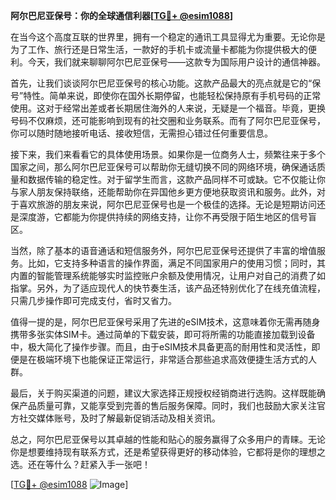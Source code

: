 **阿尔巴尼亚保号：你的全球通信利器[[TG💪+ @esim1088](https://t.me/s/esim1088)]**

在当今这个高度互联的世界里，拥有一个稳定的通讯工具显得尤为重要。无论你是为了工作、旅行还是日常生活，一款好的手机卡或流量卡都能为你提供极大的便利。今天，我们就来聊聊阿尔巴尼亚保号——这款专为国际用户设计的通信神器。

首先，让我们谈谈阿尔巴尼亚保号的核心功能。这款产品最大的亮点就是它的“保号”特性。简单来说，即使你在国外长期停留，也能轻松保持原有手机号码的正常使用。这对于经常出差或者长期居住海外的人来说，无疑是一个福音。毕竟，更换号码不仅麻烦，还可能影响到现有的社交圈和业务联系。而有了阿尔巴尼亚保号，你可以随时随地接听电话、接收短信，无需担心错过任何重要信息。

接下来，我们来看看它的具体使用场景。如果你是一位商务人士，频繁往来于多个国家之间，那么阿尔巴尼亚保号可以帮助你无缝切换不同的网络环境，确保通话质量和数据传输的稳定性。对于留学生而言，这款产品同样不可或缺。它不仅能让你与家人朋友保持联络，还能帮助你在异国他乡更方便地获取资讯和服务。此外，对于喜欢旅游的朋友来说，阿尔巴尼亚保号也是一个极佳的选择。无论是短期访问还是深度游，它都能为你提供持续的网络支持，让你不再受限于陌生地区的信号盲区。

当然，除了基本的语音通话和短信服务外，阿尔巴尼亚保号还提供了丰富的增值服务。比如，它支持多种语言的操作界面，满足不同国家用户的使用习惯；同时，其内置的智能管理系统能够实时监控账户余额及使用情况，让用户对自己的消费了如指掌。另外，为了适应现代人的快节奏生活，该产品还特别优化了在线充值流程，只需几步操作即可完成支付，省时又省力。

值得一提的是，阿尔巴尼亚保号采用了先进的eSIM技术，这意味着你无需再随身携带多张实体SIM卡。通过简单的下载安装，即可将所需的功能直接加载到设备中，极大简化了操作步骤。而且，由于eSIM技术具备更高的耐用性和灵活性，即便是在极端环境下也能保证正常运行，非常适合那些追求高效便捷生活方式的人群。

最后，关于购买渠道的问题，建议大家选择正规授权经销商进行选购。这样既能确保产品质量可靠，又能享受到完善的售后服务保障。同时，我们也鼓励大家关注官方社交媒体账号，及时了解最新促销活动及相关资讯。

总之，阿尔巴尼亚保号以其卓越的性能和贴心的服务赢得了众多用户的青睐。无论你是想要维持现有联系方式，还是希望获得更好的移动体验，它都将是你的理想之选。还在等什么？赶紧入手一张吧！

[[TG💪+ @esim1088](https://t.me/s/esim1088) ![Image](https://i.postimg.cc/4NQfJmqS/Snipaste-2025-05-13-00-14-12.png)]